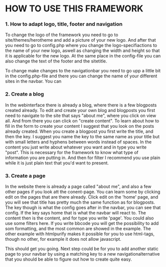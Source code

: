 # HOW TO USE THIS FRAMEWORK

### 1. How to adapt logo, title, footer and navigation
To change the logo of the framework you need to go to site/themes/herotheme and
add a picture of your new logo. And after that you need to go to config.php where
you change the logo-specifiactions to the name of your new logo, aswell as changing
the width and height so that it is applicable for the new logo. At the same place
in the config-file you can also change the text of the footer and the sitetitle.

To change make changes to the navigationbar you need to go upp a little bit in
the config.php-file and there you can change the name of your different sites
in the navbar. You can 

### 2. Create a blog
In the webinterface there is already a blog, where there is a few blogposts 
created already. To edit and create your own blog and blogposts you first need
to navigate to the site that says "about me", where you click on view all. And 
from there you can click on "create content". To learn about how to fill in the
form to create your content I suggest that you look on the posts already created.
When you create a blogpost you first write the title, and then the key. I suggest
you name the key to the same name as your title but with small letters and hyphens
between words instead of spaces. In the content you just write about whatever you
want and in type you write "post". This is necessary for the framework to know
what type of information you are putting in. And then for filter I recommend you
use plain while it is just plain text that you'd want to present. 


### 3. Create a page
In the website there is already a page called "about me", and also a few other
pages if you look att the conent-page. You can learn some by clicking edit on
the pages that are there already. Click edit on the 'home' page, and you will see
that title has pretty much the same function as for blogposts. The key though is
what the config goes after in the navbar, you can see that config. If the key says
home that is what the navbar will react to. The content then is the content, and
for type you write 'page'. You could also use some filters here. If you write 
bbcode you will get the possibility to add som formatting, and the most common
are showed in the example. The other example with htmlpurify makes it possible for
you to use html-tags, though no other, for example it does not allow javascript.

This should get you going. Next step could be for you to add another static page
to your navbar by using a matching key to a new navigationalternative that you
should be able to figure out how to create quite easy.
